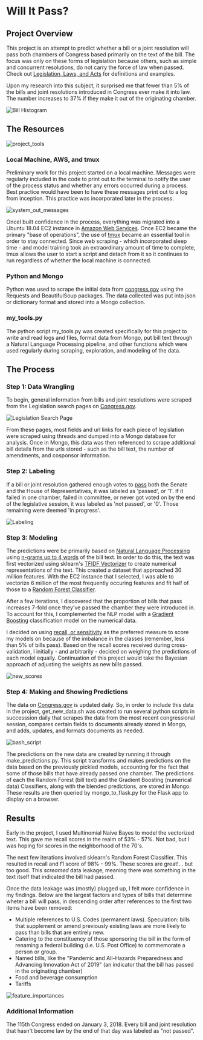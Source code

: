# Will It Pass?

## Project Overview

This project is an attempt to predict whether a bill or a joint resolution will pass both chambers of Congress based primarily on the text of the bill. The focus was only on these forms of legislation because others, such as simple and concurrent resolutions, do not carry the force of law when passed. Check out [Legislation, Laws, and Acts](https://www.senate.gov/legislative/common/briefing/leg_laws_acts.htm) for definitions and examples. 

Upon my research into this subject, it surprised me that fewer than 5% of the bills and joint resolutions introduced in Congress ever make it into law. The number increases to 37% if they make it out of the originating chamber.

![Bill Histogram](img/new_bill_histogram.png)


## The Resources

![project_tools](img/project_tools.png)

### Local Machine, AWS, and tmux
Preliminary work for this project started on a local machine. Messages were regularly included in the code to print out to the terminal to notify the user of the process status and whether any errors occurred during a process. Best practice would have been to have these messages print out to a log from inception. This practice was incorporated later in the process.

![system_out_messages](img/system_out_messages.png)

OnceI built confidence in the process, everything was migrated into a Ubuntu 18.04 EC2 instance in [Amazon Web Services](https://aws.amazon.com). Once EC2 became the primary "base of operations", the use of [tmux](https://en.wikipedia.org/wiki/Tmux) became an essential tool in order to stay connected. Since web scraping - which incorporated sleep time - and model training took an extraordinary amount of time to complete, tmux allows the user to start a script and detach from it so it continues to run regardless of whether the local machine is connected.


### Python and Mongo
Python was used to scrape the initial data from [congress.gov](https://www.congress.gov/search?q={%22source%22:%22legislation%22}&pageSize=250) using the Requests and BeautifulSoup packages. The data collected was put into json or dictionary format and stored into a Mongo collection. 


### my_tools.py
The python script my_tools.py was created specifically for this project to write and read logs and files, format data from Mongo, put bill text through a Natural Language Processing pipeline, and other functions which were used regularly during scraping, exploration, and modeling of the data.



## The Process

### Step 1: Data Wrangling
To begin, general information from bills and joint resolutions were scraped from the Legislation search pages on [Congress.gov](https://www.congress.gov/search?q={%22source%22:%22legislation%22}&pageSize=250). 

![Legislation Search Page](img/legislation_search.png)

From these pages, most fields and url links for each piece of legislation were scraped using threads and dumped into a Mongo database for analysis. Once in Mongo, this data was then referenced to scrape additional bill details from the urls stored - such as the bill text, the number of amendments, and cosponsor information.


### Step 2: Labeling
If a bill or joint resolution gathered enough votes to [pass](https://www.usa.gov/how-laws-are-made) both the Senate and the House of Representatives, it was labeled as 'passed', or '1'. If it failed in one chamber, failed in committee, or never got voted on by the end of the legislative session, it was labeled as 'not passed', or '0'. Those remaining were deemed 'in progress'. 

![Labeling](img/Labeling.png)


### Step 3: Modeling

The predictions were be primarily based on [Natural Language Processing](https://en.wikipedia.org/wiki/Natural_language_processing) using [n-grams up to 4 words](https://en.wikipedia.org/wiki/N-gram) of the bill text. In order to do this, the text was first vectorized using sklearn's [TFIDF Vectorizer](https://scikit-learn.org/stable/modules/generated/sklearn.feature_extraction.text.TfidfVectorizer.html) to create numerical representations of the text. This created a dataset that approached 30 million features. With the EC2 instance that I selected, I was able to vectorize 6 million of the most frequently occuring features and fit half of those to a [Random Forest Classifier](https://scikit-learn.org/stable/modules/generated/sklearn.ensemble.RandomForestClassifier.html).


After a few iterations, I discovered that the proportion of bills that pass increases 7-fold once they've passed the chamber they were introduced in. To account for this, I complemented the NLP model with a [Gradient Boosting](https://scikit-learn.org/stable/modules/generated/sklearn.ensemble.GradientBoostingClassifier.html) classification model on the numerical data.


I decided on using [recall, or sensitivity](https://en.wikipedia.org/wiki/Sensitivity_and_specificity) as the preferred measure to score my models on because of the imbalance in the classes (remember, less than 5% of bills pass). Based on the recall scores received during cross-validation, I initially - and arbitrarily - decided on weighing the predictions of each model equally. Continuation of this project would take the Bayesian approach of adjusting the weights as new bills passed.

![new_scores](img/new_scores.png)



### Step 4: Making and Showing Predictions
The data on [Congress.gov](https://www.congress.gov/search?q={%22source%22:%22legislation%22}&pageSize=250) is updated daily. So, in order to include this data in the project, get_new_data.sh was created to run several python scripts in successsion daily that scrapes the data from the most recent congressional session, compares certain fields to documents already stored in Mongo, and adds, updates, and formats documents as needed.

![bash_script](img/bash_script.png)

The predictions on the new data are created by running it through make_predictions.py. This script transforms and makes predictions on the data based on the previously pickled models, accounting for the fact that some of those bills that have already passed one chamber. The predictions of each the Random Forest (bill text) and the Gradient Boosting (numerical data) Classifiers, along with the blended predictions, are stored in Mongo. These results are then queried by mongo_to_flask.py for the Flask app to display on a browser.


## Results
Early in the project, I used Multinomial Naive Bayes to model the vectorized text. This gave me recall scores in the realm of 53% - 57%. Not bad, but I was hoping for scores in the neighborhood of the 70's.

The next few iterations involved sklearn's Random Forest Classifier. This resulted in recall and f1 score of 98% - 99%. These scores are great!... but too good. This  _screamed_ data leakage, meaning there was something in the text itself that indicated the bill had passed.

Once the data leakage was (mostly) plugged up, I felt more confidence in my findings. Below are the largest factors and types of bills that determine wheter a bill will pass, in descending order after references to the first two items have been removed: 

* Multiple references to U.S. Codes (permanent laws). Speculation: bills that supplement or amend previously existing laws are more likely to pass than bills that are entirely new.
* Catering to the constituency of those sponsoring the bill in the form of renaming a federal building (i.e. U.S. Post Office) to commemorate a person or group.
* Named bills, like the "Pandemic and All-Hazards Preparedness and Advancing Innovation Act of 2019" (an indicator that the bill has passed in the originating chamber)
* Food and beverage consumption
* Tariffs


![feature_importances](img/feature_importance.png)




### Additional Information
The 115th Congress ended on January 3, 2018. Every bill and joint resolution that hasn't become law by the end of that day was labeled as "not passed". 
